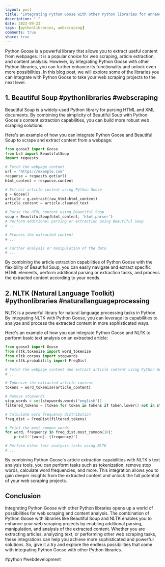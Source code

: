 ```yaml
---
layout: post
title: "Integrating Python Goose with other Python libraries for enhanced functionality"
description: " "
date: 2023-09-23
tags: [pythonlibraries, webscraping]
comments: true
share: true
---
```


Python Goose is a powerful library that allows you to extract useful content from webpages. It is a popular choice for web scraping, article extraction, and content analysis. However, by integrating Python Goose with other Python libraries, you can further enhance its functionality and unlock even more possibilities. In this blog post, we will explore some of the libraries you can integrate with Python Goose to take your web scraping projects to the next level.

## 1. Beautiful Soup #pythonlibraries #webscraping

Beautiful Soup is a widely-used Python library for parsing HTML and XML documents. By combining the simplicity of Beautiful Soup with Python Goose's content extraction capabilities, you can build more robust web scraping solutions.

Here's an example of how you can integrate Python Goose and Beautiful Soup to scrape and extract content from a webpage:

```python
from goose3 import Goose
from bs4 import BeautifulSoup
import requests

# Fetch the webpage content
url = 'https://example.com'
response = requests.get(url)
html_content = response.content

# Extract article content using Python Goose
g = Goose()
article = g.extract(raw_html=html_content)
article_content = article.cleaned_text

# Parse the HTML content using Beautiful Soup
soup = BeautifulSoup(html_content, 'html.parser')
# Perform additional parsing or extraction using Beautiful Soup
# ...

# Process the extracted content
# ...

# Further analysis or manipulation of the data
# ...
```

By combining the article extraction capabilities of Python Goose with the flexibility of Beautiful Soup, you can easily navigate and extract specific HTML elements, perform additional parsing or extraction tasks, and process the extracted content according to your needs.

## 2. NLTK (Natural Language Toolkit) #pythonlibraries #naturallanguageprocessing

NLTK is a powerful library for natural language processing tasks in Python. By integrating NLTK with Python Goose, you can leverage its capabilities to analyze and process the extracted content in more sophisticated ways.

Here's an example of how you can integrate Python Goose and NLTK to perform basic text analysis on an extracted article:

```python
from goose3 import Goose
from nltk.tokenize import word_tokenize
from nltk.corpus import stopwords
from nltk.probability import FreqDist

# Fetch the webpage content and extract article content using Python Goose
# ...

# Tokenize the extracted article content
tokens = word_tokenize(article_content)

# Remove stopwords
stop_words = set(stopwords.words("english"))
filtered_tokens = [token for token in tokens if token.lower() not in stop_words]

# Calculate word frequency distribution
freq_dist = FreqDist(filtered_tokens)

# Print the most common words
for word, frequency in freq_dist.most_common(10):
    print(f"{word}: {frequency}")

# Perform other text analysis tasks using NLTK
# ...
```

By combining Python Goose's article extraction capabilities with NLTK's text analysis tools, you can perform tasks such as tokenization, remove stop words, calculate word frequencies, and more. This integration allows you to gain deeper insights from the extracted content and unlock the full potential of your web scraping projects.

## Conclusion

Integrating Python Goose with other Python libraries opens up a world of possibilities for web scraping and content analysis. The combination of Python Goose with libraries like Beautiful Soup and NLTK enables you to enhance your web scraping projects by enabling additional parsing, manipulation, and analysis of the extracted content. Whether you are extracting articles, analyzing text, or performing other web scraping tasks, these integrations can help you achieve more sophisticated and powerful solutions. So, give it a try and explore the endless possibilities that come with integrating Python Goose with other Python libraries.

#python #webdevelopment